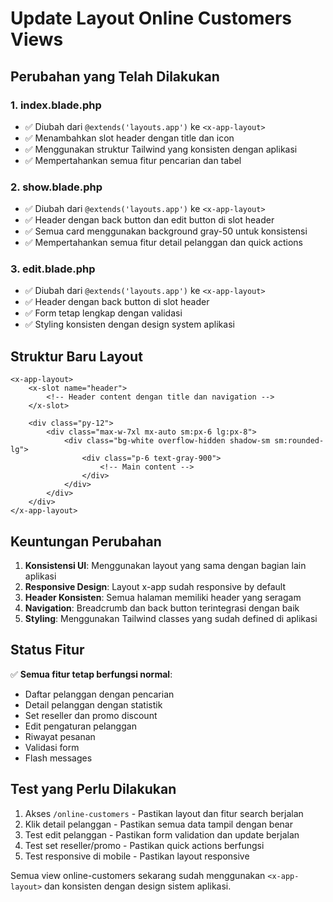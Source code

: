 # Update Layout Online Customers Views

## Perubahan yang Telah Dilakukan

### 1. **index.blade.php**
- ✅ Diubah dari `@extends('layouts.app')` ke `<x-app-layout>`
- ✅ Menambahkan slot header dengan title dan icon
- ✅ Menggunakan struktur Tailwind yang konsisten dengan aplikasi
- ✅ Mempertahankan semua fitur pencarian dan tabel

### 2. **show.blade.php**  
- ✅ Diubah dari `@extends('layouts.app')` ke `<x-app-layout>`
- ✅ Header dengan back button dan edit button di slot header
- ✅ Semua card menggunakan background gray-50 untuk konsistensi
- ✅ Mempertahankan semua fitur detail pelanggan dan quick actions

### 3. **edit.blade.php**
- ✅ Diubah dari `@extends('layouts.app')` ke `<x-app-layout>`
- ✅ Header dengan back button di slot header
- ✅ Form tetap lengkap dengan validasi
- ✅ Styling konsisten dengan design system aplikasi

## Struktur Baru Layout

```blade
<x-app-layout>
    <x-slot name="header">
        <!-- Header content dengan title dan navigation -->
    </x-slot>

    <div class="py-12">
        <div class="max-w-7xl mx-auto sm:px-6 lg:px-8">
            <div class="bg-white overflow-hidden shadow-sm sm:rounded-lg">
                <div class="p-6 text-gray-900">
                    <!-- Main content -->
                </div>
            </div>
        </div>
    </div>
</x-app-layout>
```

## Keuntungan Perubahan

1. **Konsistensi UI**: Menggunakan layout yang sama dengan bagian lain aplikasi
2. **Responsive Design**: Layout x-app sudah responsive by default  
3. **Header Konsisten**: Semua halaman memiliki header yang seragam
4. **Navigation**: Breadcrumb dan back button terintegrasi dengan baik
5. **Styling**: Menggunakan Tailwind classes yang sudah defined di aplikasi

## Status Fitur

✅ **Semua fitur tetap berfungsi normal**:
- Daftar pelanggan dengan pencarian
- Detail pelanggan dengan statistik  
- Set reseller dan promo discount
- Edit pengaturan pelanggan
- Riwayat pesanan
- Validasi form
- Flash messages

## Test yang Perlu Dilakukan

1. Akses `/online-customers` - Pastikan layout dan fitur search berjalan
2. Klik detail pelanggan - Pastikan semua data tampil dengan benar
3. Test edit pelanggan - Pastikan form validation dan update berjalan
4. Test set reseller/promo - Pastikan quick actions berfungsi
5. Test responsive di mobile - Pastikan layout responsive

Semua view online-customers sekarang sudah menggunakan `<x-app-layout>` dan konsisten dengan design sistem aplikasi.
